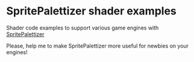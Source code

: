 # SpritePalettizer shader examples
Shader code examples to support various game engines with [SpritePalettizer](https://github.com/nezvers/SpritePalettizer_example_shader_codes)

Please, help me to make SpritePalettizer more useful for newbies on your engines!
